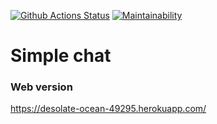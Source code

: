 [![Github Actions Status](https://github.com/Talinka/frontend-project-lvl4/workflows/Node%20CI/badge.svg)](https://github.com/Talinka/frontend-project-lvl4/actions)
[![Maintainability](https://api.codeclimate.com/v1/badges/3724d9403683742498af/maintainability)](https://codeclimate.com/github/Talinka/frontend-project-lvl4/maintainability)

# Simple chat

### Web version

https://desolate-ocean-49295.herokuapp.com/

